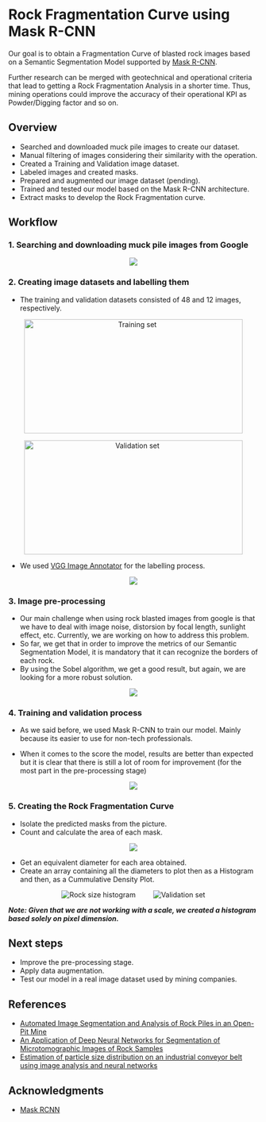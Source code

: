 # Rock Fragmentation Curve using Mask R-CNN

Our goal is to obtain a Fragmentation Curve of blasted rock images based on a Semantic Segmentation Model supported by [Mask R-CNN](https://github.com/matterport/Mask_RCNN).

Further research can be merged with geotechnical and operational criteria that lead to getting a Rock Fragmentation Analysis in a shorter time. Thus, mining operations could improve the accuracy of their operational KPI as Powder/Digging factor and so on.

## Overview

* Searched and downloaded muck pile images to create our dataset.
* Manual filtering of images considering their similarity with the operation.
* Created a Training and Validation image dataset.
* Labeled images and created masks.
* Prepared and augmented our image dataset (pending).
* Trained and tested our model based on the Mask R-CNN architecture.
* Extract masks to develop the Rock Fragmentation curve.

## Workflow

### 1. Searching and downloading muck pile images from Google

<p align="center">
  <img src="https://github.com/jdiazi/RockFragmentationUsingCNN/blob/main/images/rockblastedimages.jpg">
</p>

### 2. Creating image datasets and labelling them

* The training and validation datasets consisted of 48 and 12 images, respectively.

<p align="center">
  <img alt="Training set" src="https://github.com/jdiazi/RockFragmentationUsingCNN/blob/main/images/training_set_48_images.jpg" width="440" height="230">
</p>
<p align="center">
  <img alt="Validation set" src="https://github.com/jdiazi/RockFragmentationUsingCNN/blob/main/images/validation_set_12_images.jpg" width="440" height="230">
</p>

* We used [VGG Image Annotator](https://www.robots.ox.ac.uk/~vgg/software/via/via-1.0.0.html) for the labelling process.

<p align="center">
  <img src="https://github.com/jdiazi/RockFragmentationUsingCNN/blob/main/images/imageSegmentationMask.jpg">
</p>


### 3. Image pre-processing

* Our main challenge when using rock blasted images from google is that we have to deal with image noise, distorsion by focal length, sunlight effect, etc. Currently, we are working on how to address this problem.
* So far, we get that in order to improve the metrics of our Semantic Segmentation Model, it is mandatory that it can recognize the borders of each rock.
* By using the Sobel algorithm, we get a good result, but again, we are looking for a more robust solution.

<p align="center">
  <img src="https://github.com/jdiazi/RockFragmentationUsingCNN/blob/main/images/imageSobel.jpg">
</p>

### 4. Training and validation process

* As we said before, we used Mask R-CNN to train our model. Mainly because its easier to use for non-tech professionals.

* When it comes to the score the model, results are better than expected but it is clear that there is still a lot of room for improvement (for the most part in the pre-processing stage)

<p align="center">
  <img src="https://github.com/jdiazi/RockFragmentationUsingCNN/blob/main/images/predictedImage.jpg">
</p>

### 5. Creating the Rock Fragmentation Curve

* Isolate the predicted masks from the picture.
* Count and calculate the area of each mask.
<p align="center">
  <img src="https://github.com/jdiazi/RockFragmentationUsingCNN/blob/main/images/maskIsolation.jpg">
</p>

* Get an equivalent diameter for each area obtained.
* Create an array containing all the diameters to plot then as a Histogram and then, as a Cummulative Density Plot.

<p align="center">
  <img alt="Rock size histogram" src="https://github.com/jdiazi/RockFragmentationUsingCNN/blob/main/images/rockSizeHistogram.jpg">
&nbsp; &nbsp; &nbsp; &nbsp;
  <img alt="Validation set" src="https://github.com/jdiazi/RockFragmentationUsingCNN/blob/main/images/granulometricCurve.jpg">
</p>

_**Note: Given that we are not working with a scale, we created a histogram based solely on pixel dimension.**_

## Next steps

* Improve the pre-processing stage.
* Apply data augmentation.
* Test our model in a real image dataset used by mining companies.

## References

* [Automated Image Segmentation and Analysis of Rock Piles in an Open-Pit Mine](https://www.diva-portal.org/smash/get/diva2:1010999/FULLTEXT01.pdf)
* [An Application of Deep Neural Networks for Segmentation of Microtomographic Images of Rock Samples](https://www.mdpi.com/2073-431X/8/4/72)
* [Estimation of particle size distribution on an industrial conveyor belt using image analysis and neural networks](https://www.sciencedirect.com/science/article/abs/pii/S0032591014003465)

## Acknowledgments

* [Mask RCNN](https://github.com/matterport/Mask_RCNN)
